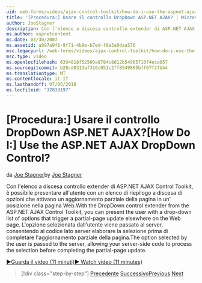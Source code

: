 ```yaml
---
uid: web-forms/videos/ajax-control-toolkit/how-do-i-use-the-aspnet-ajax-dropdown-control
title: '[Procedura:] Usare il controllo DropDown ASP.NET AJAX? | Microsoft Docs'
author: JoeStagner
description: Con l'elenco a discesa controllo extender di ASP.NET AJAX Control Toolkit, è possibile presentare all'utente un elenco di riepilogo a discesa di opzioni che attivano un partial-pa...
ms.author: aspnetcontent
ms.date: 03/30/2007
ms.assetid: a997a9f8-9f71-4b9e-b7ed-f8e3a0daa576
msc.legacyurl: /web-forms/videos/ajax-control-toolkit/how-do-i-use-the-aspnet-ajax-dropdown-control
msc.type: video
ms.openlocfilehash: 6394818f52509a8784c8d12b54965710f4ece057
ms.sourcegitcommit: b28cd0313af316c051c2ff8549865bff67f2fbb4
ms.translationtype: MT
ms.contentlocale: it-IT
ms.lasthandoff: 07/05/2018
ms.locfileid: "37833197"
---
```

<a name="how-do-i-use-the-aspnet-ajax-dropdown-control"></a><span data-ttu-id="e3df6-104">[Procedura:] Usare il controllo DropDown ASP.NET AJAX?</span><span class="sxs-lookup"><span data-stu-id="e3df6-104">[How Do I:] Use the ASP.NET AJAX DropDown Control?</span></span>
====================
<span data-ttu-id="e3df6-105">da [Joe Stagner](https://github.com/JoeStagner)</span><span class="sxs-lookup"><span data-stu-id="e3df6-105">by [Joe Stagner](https://github.com/JoeStagner)</span></span>

<span data-ttu-id="e3df6-106">Con l'elenco a discesa controllo extender di ASP.NET AJAX Control Toolkit, è possibile presentare all'utente con un elenco di riepilogo a discesa di opzioni che attivano un aggiornamento parziale della pagina in un' posizione nella pagina Web.</span><span class="sxs-lookup"><span data-stu-id="e3df6-106">With the DropDown control extender from the ASP.NET AJAX Control Toolkit, you can present the user with a drop-down list of options that trigger a partial-page update elsewhere on the Web page.</span></span> <span data-ttu-id="e3df6-107">L'opzione selezionata dall'utente viene passato al server, consentendo al codice lato server elaborare la selezione prima di completare l'aggiornamento parziale della pagina.</span><span class="sxs-lookup"><span data-stu-id="e3df6-107">The option selected by the user is passed to the server, allowing your server-side code to process the selection before completing the partial-page update.</span></span>

[<span data-ttu-id="e3df6-108">&#9654;Guarda il video (11 minuti)</span><span class="sxs-lookup"><span data-stu-id="e3df6-108">&#9654; Watch video (11 minutes)</span></span>](https://channel9.msdn.com/Blogs/ASP-NET-Site-Videos/how-do-i-use-the-aspnet-ajax-dropdown-control)

> [!div class="step-by-step"]
> <span data-ttu-id="e3df6-109">[Precedente](how-do-i-configure-the-aspnet-ajax-calendar-control.md)
> [Successivo](how-do-i-use-the-aspnet-ajax-maskededit-controls.md)</span><span class="sxs-lookup"><span data-stu-id="e3df6-109">[Previous](how-do-i-configure-the-aspnet-ajax-calendar-control.md)
[Next](how-do-i-use-the-aspnet-ajax-maskededit-controls.md)</span></span>
